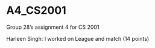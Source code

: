 # A4_CS2001
Group 28’s assignment 4 for CS 2001 

Harleen Singh: I worked on League and match (14 points) 

